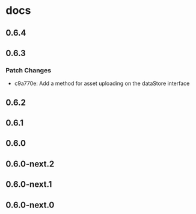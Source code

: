 # docs

## 0.6.4

## 0.6.3

### Patch Changes

- c9a770e: Add a method for asset uploading on the dataStore interface

## 0.6.2

## 0.6.1

## 0.6.0

## 0.6.0-next.2

## 0.6.0-next.1

## 0.6.0-next.0
